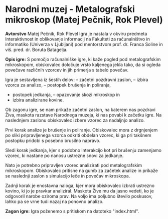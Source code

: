 # **Narodni muzej - Metalografski mikroskop (Matej Pečnik, Rok Plevel)**

**Avtorstvo**
Matej Pečnik, Rok Plevel
Igra je nastala v okviru predmeta Interaktivnost in oblikovanje informacij na Fakulteti za računalništvo in informatiko (Univerza v Ljubljani) pod mentorstvom prof. dr. Franca Soline in viš. pred. dr. Boruta Batagelja.

**Opis igre:**
S pomočjo računalniške igre, ki kaže pogled pod metalografskim mikroskopom, obiskovalec določuje vrsto kaljenega jekla tako, da si ogleda povečave različnih vzorcev in jih primerja s tabelo povečav.

Igra je sestavljena iz šestih delov:
– začetni pozdravni zaslon,
– izbira vzorca za analizo,
– postopek brušenja in poliranja, 
- postopek jedkanja,
– opazovanje skozi mikroskop in 
- izbira analizirane kovine.

Ob zagonu igre, se nam prikaže začetni zaslon, na katerem nas pozdravi Živa, maskota razstave Narodnega muzeja, ki nas povabi k začetku igre. Na naslednjem zaslonu obiskovalec izbere vzorec za nadaljnjo analizo.

Prvi korak analize je brušenje in poliranje. Obiskovalec mora z drgnjenjem po sliki pripravljenega vzorca odkriti obdelan vzorec, ki ga pri takšnem postopku pridobi s posebno brusilno napravo.

Sledi korak jedkanja, kjer s podobno interakcijo kot pri brušenju zamenjamo vzorec, ki nastane po nanosu ustrezne snovi za jedkanje.

Nato je potrebno pripravljen vzorec analizirati pod metalografskim mikroskopom. Obiskovalec pritisne na gumb za začetek analize in prikaže se naslednji zaslon s simulacijo leče in povečav mikroskopa.

Zadnji korak je enostavna naloga, kjer mora obiskovalec izbrati ustrezno kovino, ki jo je pravkar analiziral. Maskota Žive mu da jasno vedeti, ko je odgovoril narobe oziroma prav. Na voljo ima poljubno število poskusov, lahko pa se vrne tudi nazaj na ponovno analizo.

**Zagon igre:**
Igra poženemo s pritiskom na datoteko "index.html".